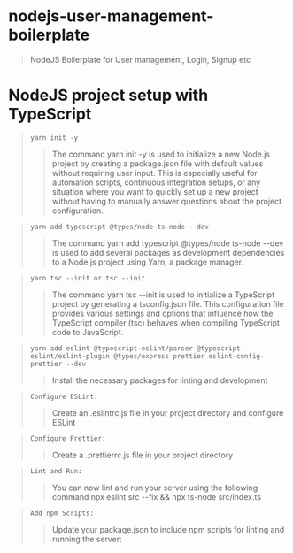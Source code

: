 # nodejs-user-management-boilerplate
> NodeJS Boilerplate for  User management, Login, Signup etc


# NodeJS project setup with TypeScript
> `yarn init -y`
 >> The command yarn init -y is used to initialize a new Node.js project by creating a package.json file with default values without requiring user input. This is especially useful for automation scripts, continuous integration setups, or any situation where you want to quickly set up a new project without having to manually answer questions about the project configuration.

> `yarn add typescript @types/node ts-node --dev`
>> The command yarn add typescript @types/node ts-node --dev is used to add several packages as development dependencies to a Node.js project using Yarn, a package manager.

> `yarn tsc --init or tsc --init`
>> The command yarn tsc --init is used to initialize a TypeScript project by generating a tsconfig.json file. This configuration file provides various settings and options that influence how the TypeScript compiler (tsc) behaves when compiling TypeScript code to JavaScript.

> `yarn add eslint @typescript-eslint/parser @typescript-eslint/eslint-plugin @types/express prettier eslint-config-prettier --dev`
>> Install the necessary packages for linting and development

> `Configure ESLint:`
>> Create an .eslintrc.js file in your project directory and configure ESLint

> `Configure Prettier:`
>> Create a .prettierrc.js file in your project directory

> `Lint and Run:`
>> You can now lint and run your server using the following command
>> npx eslint src --fix && npx ts-node src/index.ts

> `Add npm Scripts:`
>> Update your package.json to include npm scripts for linting and running the server: